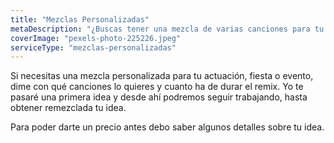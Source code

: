 ```yaml
---
title: "Mezclas Personalizadas"
metaDescription: "¿Buscas tener una mezcla de varias canciones para tu actuación, fiesta o evento? Conoce mis servicios. ✔Presupuesto y servicio personalizados."
coverImage: "pexels-photo-225226.jpeg"
serviceType: "mezclas-personalizadas"
---
```


Si necesitas una mezcla personalizada para tu actuación, fiesta o evento, dime con qué canciones lo quieres y cuanto ha de durar el remix. Yo te pasaré una primera idea y desde ahí podremos seguir trabajando, hasta obtener remezclada tu idea.

Para poder darte un precio antes debo saber algunos detalles sobre tu idea.
